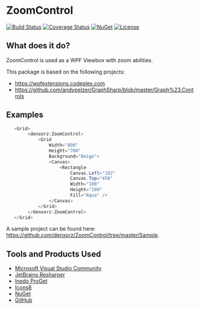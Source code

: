 # ZoomControl

[![Build Status](https://ci.appveyor.com/api/projects/status/1gapv2y84jvoy1rh?svg=true)](https://ci.appveyor.com/project/denxorz/zoomcontrol) [![Coverage Status](https://coveralls.io/repos/github/denxorz/ZoomControl/badge.svg?branch=master)](https://coveralls.io/github/denxorzZoomControl?branch=master) [![NuGet](https://buildstats.info/nuget/Denxorz.ZoomControl)](https://www.nuget.org/packages/Denxorz.ZoomControl/) [![License](http://img.shields.io/:license-mspl-blue.svg)](https://github.com/denxorz/ZoomControl/blob/master/LICENSE)

## What does it do?
ZoomControl is used as a WPF Viewbox with zoom abilities.

This package is based on the following projects: 

* https://wpfextensions.codeplex.com
* https://github.com/andypelzer/GraphSharp/blob/master/Graph%23.Controls

## Examples
```C#
   <Grid>
        <denxorz:ZoomControl>
            <Grid
                Width="800"
                Height="700"
                Background="Beige">
                <Canvas>
                    <Rectangle
                        Canvas.Left="102"
                        Canvas.Top="450"
                        Width="100"
                        Height="200"
                        Fill="Aqua" />
                </Canvas>
            </Grid>
        </denxorz:ZoomControl>
   </Grid>
```

A sample project can be found here: https://github.com/denxorz/ZoomControl/tree/master/Sample.

## Tools and Products Used
* [Microsoft Visual Studio Community](https://www.visualstudio.com)
* [JetBrains Resharper](https://www.jetbrains.com/resharper/)
* [Inedo ProGet](https://inedo.com/proget)
* [Icons8](https://icons8.com/)
* [NuGet](https://www.nuget.org/)
* [GitHub](https://github.com/)